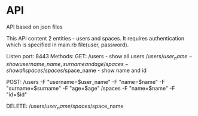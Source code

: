 # API
API based on json files

This API content 2 entities - users and spaces. It requires authentication which is specified in main.rb file(user, password).

Listen port: 8443
Methods:
  GET:
    /users - show all users
    /users/$user_name - show username, name, surname and age
    /spaces - show all spaces
    /spaces/$space_name - show name and id
    
  POST:
    /users -F "username=$user_name" -F "name=$name" -F "surname=$surname" -F "age=$age"
    /spaces -F "name=$name" -F "id=$id"
    
  DELETE:
    /users/$user_name
    /spaces/$space_name

